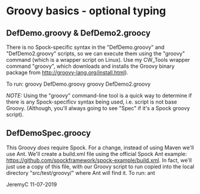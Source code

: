 # Groovy basics - optional typing

## DefDemo.groovy & DefDemo2.groocy
There is no Spock-specific syntax in the "DefDemo.groovy" and "DefDemo2.groovy"
scripts, so we can execute them using the "groovy" command (which is a wrapper 
script on Linux). Use my CW_Tools wrapper command "groovy", which downloads and
installs the Groovy binary package from http://groovy-lang.org/install.html).

To run:
groovy DefDemo.groovy
groovy DefDemo2.groovy

*NOTE:* Using the "groovy" command-line tool is a quick way to determine if there 
        is any Spock-specificv syntax being used, i.e. script is not base Groovy.
	(Although, you'll always going to see "Spec" if it's a Spock groovy script).


## DefDemoSpec.groocy
This Groovy *does* require Spock. For a change, instead of using Maven we'll use Ant.
We'll create a build.xml file using the official Spock Ant example:
	https://github.com/spockframework/spock-example/build.xml. 
In fact, we'll just use a copy of this file, with our Groovy script to run copied
into the local directory "src/test/groovy/" where Ant will find it.
To run:
ant


JeremyC 11-07-2019
